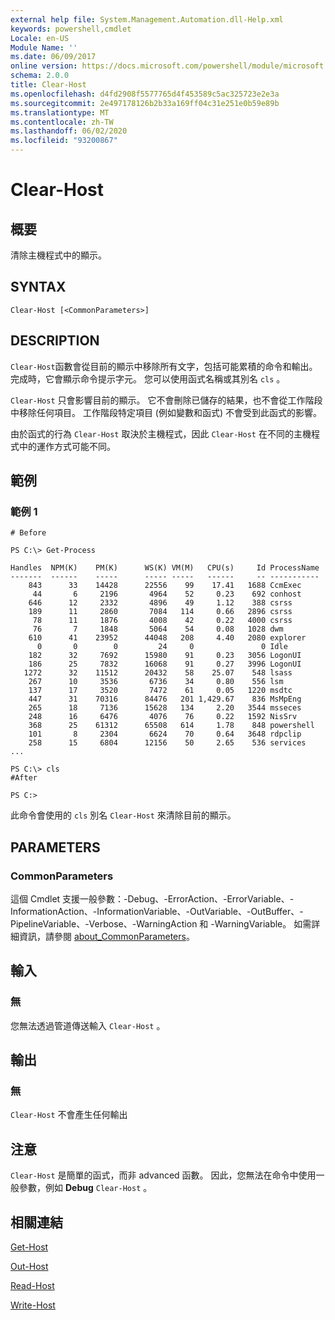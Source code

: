 ```yaml
---
external help file: System.Management.Automation.dll-Help.xml
keywords: powershell,cmdlet
Locale: en-US
Module Name: ''
ms.date: 06/09/2017
online version: https://docs.microsoft.com/powershell/module/microsoft.powershell.core/clear-host?view=powershell-7&WT.mc_id=ps-gethelp
schema: 2.0.0
title: Clear-Host
ms.openlocfilehash: d4fd2908f5577765d4f453589c5ac325723e2e3a
ms.sourcegitcommit: 2e497178126b2b33a169ff04c31e251e0b59e89b
ms.translationtype: MT
ms.contentlocale: zh-TW
ms.lasthandoff: 06/02/2020
ms.locfileid: "93200867"
---
```

# Clear-Host

## 概要

清除主機程式中的顯示。

## SYNTAX

```
Clear-Host [<CommonParameters>]
```

## DESCRIPTION

`Clear-Host`函數會從目前的顯示中移除所有文字，包括可能累積的命令和輸出。 完成時，它會顯示命令提示字元。 您可以使用函式名稱或其別名 `cls` 。

`Clear-Host` 只會影響目前的顯示。 它不會刪除已儲存的結果，也不會從工作階段中移除任何項目。 工作階段特定項目 (例如變數和函式) 不會受到此函式的影響。

由於函式的行為 `Clear-Host` 取決於主機程式，因此 `Clear-Host` 在不同的主機程式中的運作方式可能不同。

## 範例

### 範例 1

```
# Before

PS C:\> Get-Process

Handles  NPM(K)    PM(K)      WS(K) VM(M)   CPU(s)     Id ProcessName
-------  ------    -----      ----- -----   ------     -- -----------
    843      33    14428      22556    99    17.41   1688 CcmExec
     44       6     2196       4964    52     0.23    692 conhost
    646      12     2332       4896    49     1.12    388 csrss
    189      11     2860       7084   114     0.66   2896 csrss
     78      11     1876       4008    42     0.22   4000 csrss
     76       7     1848       5064    54     0.08   1028 dwm
    610      41    23952      44048   208     4.40   2080 explorer
      0       0        0         24     0               0 Idle
    182      32     7692      15980    91     0.23   3056 LogonUI
    186      25     7832      16068    91     0.27   3996 LogonUI
   1272      32    11512      20432    58    25.07    548 lsass
    267      10     3536       6736    34     0.80    556 lsm
    137      17     3520       7472    61     0.05   1220 msdtc
    447      31    70316      84476   201 1,429.67    836 MsMpEng
    265      18     7136      15628   134     2.20   3544 msseces
    248      16     6476       4076    76     0.22   1592 NisSrv
    368      25    61312      65508   614     1.78    848 powershell
    101       8     2304       6624    70     0.64   3648 rdpclip
    258      15     6804      12156    50     2.65    536 services
...

PS C:\> cls
#After

PS C:>
```

此命令會使用的 `cls` 別名 `Clear-Host` 來清除目前的顯示。

## PARAMETERS

### CommonParameters
這個 Cmdlet 支援一般參數：-Debug、-ErrorAction、-ErrorVariable、-InformationAction、-InformationVariable、-OutVariable、-OutBuffer、-PipelineVariable、-Verbose、-WarningAction 和 -WarningVariable。 如需詳細資訊，請參閱 [about_CommonParameters](https://go.microsoft.com/fwlink/?LinkID=113216)。

## 輸入

### 無

您無法透過管道傳送輸入 `Clear-Host` 。

## 輸出

### 無

`Clear-Host` 不會產生任何輸出

## 注意

`Clear-Host` 是簡單的函式，而非 advanced 函數。 因此，您無法在命令中使用一般參數，例如 **Debug** `Clear-Host` 。

## 相關連結

[Get-Host](../Microsoft.PowerShell.Utility/Get-Host.md)

[Out-Host](Out-Host.md)

[Read-Host](../Microsoft.PowerShell.Utility/Read-Host.md)

[Write-Host](../Microsoft.PowerShell.Utility/Write-Host.md)
